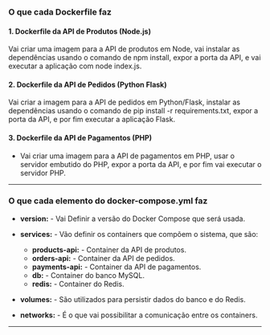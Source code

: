 ### O que cada Dockerfile faz

#### 1. Dockerfile da API de Produtos (Node.js)
Vai criar uma imagem para a API de produtos em Node, vai instalar as dependências usando o comando de npm install, expor a porta da API, e vai executar a aplicação com node index.js.

#### 2. Dockerfile da API de Pedidos (Python Flask)
Vai criar a imagem para a API de pedidos em Python/Flask, instalar as dependências usando o comando de pip install -r requirements.txt, expor a porta da API, e por fim executar a aplicação Flask.

#### 3. Dockerfile da API de Pagamentos (PHP)
- Vai criar uma imagem para a API de pagamentos em PHP, usar o servidor embutido do PHP, expor a porta da API, e por fim vai executar o servidor PHP.

---

### O que cada elemento do docker-compose.yml faz

- **version:** - Vai Definir a versão do Docker Compose que será usada.
- **services:**  - Vão definir os containers que compõem o sistema, que são:

  - **products-api:** - Container da API de produtos.
  - **orders-api:** - Container da API de pedidos.
  - **payments-api:** - Container da API de pagamentos.
  - **db:** - Container do banco MySQL.
  - **redis:** - Container do Redis.

- **volumes:** - São utilizados para persistir dados do banco e do Redis.
- **networks:** - É o que vai possibilitar a comunicação entre os containers.

---
